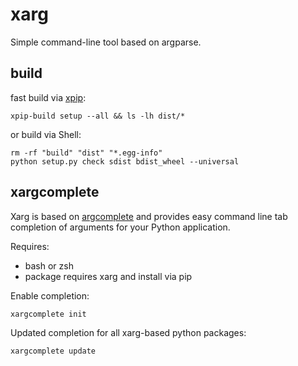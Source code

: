 xarg
====

Simple command-line tool based on argparse.

build
-----

fast build via [xpip](https://github.com/bondbox/xpip-python):

```shell
xpip-build setup --all && ls -lh dist/*
```

or build via Shell:

```shell
rm -rf "build" "dist" "*.egg-info"
python setup.py check sdist bdist_wheel --universal
```

xargcomplete
------------

Xarg is based on [argcomplete](https://kislyuk.github.io/argcomplete/) and provides easy command line tab completion of arguments for your Python application.

Requires:

- bash or zsh
- package requires xarg and install via pip

Enable completion:

```shell
xargcomplete init
```

Updated completion for all xarg-based python packages:

```shell
xargcomplete update
```
